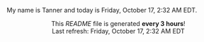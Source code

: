 My name is Tanner and today is Friday, October 17, 2:32 AM EDT.

<p align="center">This <i>README</i> file is generated <b>every 3 hours</b>!</br>Last refresh: Friday, October 17, 2:32 AM EDT<br /></p>

